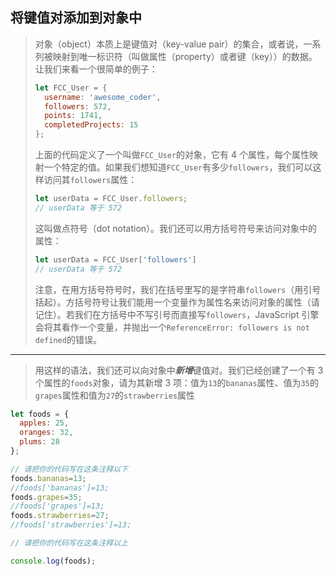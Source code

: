 ## 将键值对添加到对象中

> 对象（object）本质上是键值对（key-value pair）的集合，或者说，一系列被映射到唯一标识符（叫做属性（property）或者键（key））的数据。让我们来看一个很简单的例子：
>
> ```js
> let FCC_User = {
>   username: 'awesome_coder',
>   followers: 572,
>   points: 1741,
>   completedProjects: 15
> };
> ```
>
> 上面的代码定义了一个叫做`FCC_User`的对象，它有 4 个属性，每个属性映射一个特定的值。如果我们想知道`FCC_User`有多少`followers`，我们可以这样访问其`followers`属性：
>
> ```js
> let userData = FCC_User.followers;
> // userData 等于 572
> ```
>
> 这叫做点符号（dot notation）。我们还可以用方括号符号来访问对象中的属性：
>
> ```js
> let userData = FCC_User['followers']
> // userData 等于 572
> ```
>
> 注意，在用方括号符号时，我们在括号里写的是字符串`followers`（用引号括起）。方括号符号让我们能用一个变量作为属性名来访问对象的属性（请记住）。若我们在方括号中不写引号而直接写`followers`，JavaScript 引擎会将其看作一个变量，并抛出一个`ReferenceError: followers is not defined`的错误。

---

> 用这样的语法，我们还可以向对象中***新增***键值对。我们已经创建了一个有 3 个属性的`foods`对象，请为其新增 3 项：值为`13`的`bananas`属性、值为`35`的`grapes`属性和值为`27`的`strawberries`属性

```js
let foods = {
  apples: 25,
  oranges: 32,
  plums: 28
};

// 请把你的代码写在这条注释以下
foods.bananas=13;
//foods['bananas']=13;
foods.grapes=35;
//foods['grapes']=13;
foods.strawberries=27;
//foods['strawberries']=13;

// 请把你的代码写在这条注释以上

console.log(foods);
```

